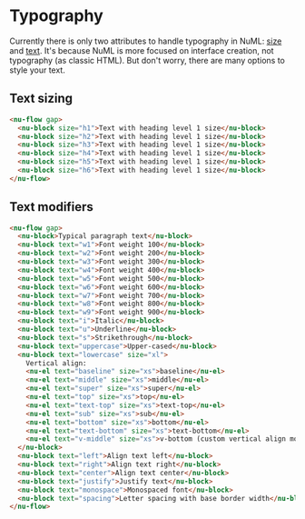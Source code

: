 # Typography

Currently there is only two attributes to handle typography in NuML: [size](../../reference/attributes/size.md) and [text](../../reference/attributes/text.md). It's because NuML is more focused on interface creation, not typography (as classic HTML). But don't worry, there are many options to style your text.

## Text sizing

```html
<nu-flow gap>
  <nu-block size="h1">Text with heading level 1 size</nu-block>
  <nu-block size="h2">Text with heading level 1 size</nu-block>
  <nu-block size="h3">Text with heading level 1 size</nu-block>
  <nu-block size="h4">Text with heading level 1 size</nu-block>
  <nu-block size="h5">Text with heading level 1 size</nu-block>
  <nu-block size="h6">Text with heading level 1 size</nu-block>
</nu-flow>
```

## Text modifiers

```html
<nu-flow gap>
  <nu-block>Typical paragraph text</nu-block>
  <nu-block text="w1">Font weight 100</nu-block>
  <nu-block text="w2">Font weight 200</nu-block>
  <nu-block text="w3">Font weight 300</nu-block>
  <nu-block text="w4">Font weight 400</nu-block>
  <nu-block text="w5">Font weight 500</nu-block>
  <nu-block text="w6">Font weight 600</nu-block>
  <nu-block text="w7">Font weight 700</nu-block>
  <nu-block text="w8">Font weight 800</nu-block>
  <nu-block text="w9">Font weight 900</nu-block>
  <nu-block text="i">Italic</nu-block>
  <nu-block text="u">Underline</nu-block>
  <nu-block text="s">Strikethrough</nu-block>
  <nu-block text="uppercase">Upper-cased</nu-block>
  <nu-block text="lowercase" size="xl">
    Vertical align:
    <nu-el text="baseline" size="xs">baseline</nu-el>
    <nu-el text="middle" size="xs">middle</nu-el>
    <nu-el text="super" size="xs">super</nu-el>
    <nu-el text="top" size="xs">top</nu-el>
    <nu-el text="text-top" size="xs">text-top</nu-el>
    <nu-el text="sub" size="xs">sub</nu-el>
    <nu-el text="bottom" size="xs">bottom</nu-el>
    <nu-el text="text-bottom" size="xs">text-bottom</nu-el>
    <nu-el text="v-middle" size="xs">v-bottom (custom vertical align modifier for inline-blocks)</nu-el>
  </nu-block>
  <nu-block text="left">Align text left</nu-block>
  <nu-block text="right">Align text right</nu-block>
  <nu-block text="center">Align text center</nu-block>
  <nu-block text="justify">Justify text</nu-block>
  <nu-block text="monospace">Monospaced font</nu-block>
  <nu-block text="spacing">Letter spacing with base border width</nu-block>
</nu-flow>
```

